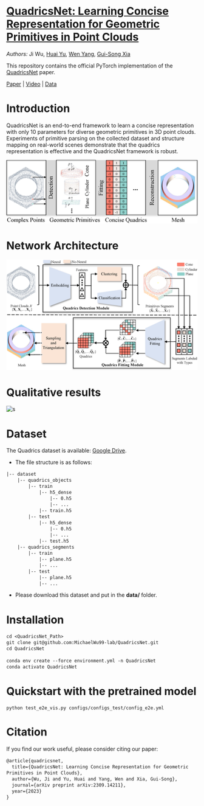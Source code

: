 # [QuadricsNet: Learning Concise Representation for Geometric Primitives in Point Clouds](https://github.com/MichaelWu99-lab/QuadricsNet)

*Authors:* Ji Wu, [Huai Yu](https://scholar.google.com/citations?user=lG7h27kAAAAJ&hl=zh-CN), [Wen Yang](http://www.captain-whu.com/yangwen_En.html), [Gui-Song Xia](http://www.captain-whu.com/xia_En.html)

This repository contains the official PyTorch implementation of the [QuadricsNet](https://arxiv.org/pdf/2309.14211.pdf) paper.

[Paper](https://arxiv.org/pdf/2309.14211.pdf) | [Video](https://www.youtube.com/watch?v=0EFhMufuUSI) | [Data](https://drive.google.com/drive/folders/1YRX1pkBt8LSIrlT_iYau_-qr1kMyyr9l?usp=drive_link)

# Introduction
QuadricsNet is an end-to-end framework to learn a concise representation with only 10 parameters for diverse geometric primitives in 3D point clouds. Experiments of primitive parsing on the collected dataset and structure mapping on real-world scenes demonstrate that the quadrics representation is effective and the QuadricsNet framework is robust.

![s](figures/QuadricsNet_brief.png)

# Network Architecture
![s](figures/QuadricsNet_architecture.png)

# Qualitative results
![s](figures/Qualitative_results.gif)

# Dataset
The Quadrics dataset is available: [Google Drive](https://drive.google.com/drive/folders/1YRX1pkBt8LSIrlT_iYau_-qr1kMyyr9l?usp=drive_link). 
* The file structure is as follows:
```
|-- dataset
    |-- quadrics_objects
        |-- train
            |-- h5_dense
                |-- 0.h5
                |-- ...
            |-- train.h5
        |-- test
            |-- h5_dense
                |-- 0.h5
                |-- ...
            |-- test.h5
    |-- quadrics_segments
        |-- train
            |-- plane.h5
            |-- ...
        |-- test
            |-- plane.h5
            |-- ...
```
* Please download this dataset and put in the **data/** folder.
# Installation
```shell
cd <QuadricsNet_Path>
git clone git@github.com:MichaelWu99-lab/QuadricsNet.git
cd QuadricsNet

conda env create --force environment.yml -n QuadricsNet
conda activate QuadricsNet
```
# Quickstart with the pretrained model
```shell
python test_e2e_vis.py configs/configs_test/config_e2e.yml
```

# Citation
If you find our work useful, please consider citing our paper:
```
@article{quadricsnet,
  title={QuadricsNet: Learning Concise Representation for Geometric Primitives in Point Clouds},
  author={Wu, Ji and Yu, Huai and Yang, Wen and Xia, Gui-Song},
  journal={arXiv preprint arXiv:2309.14211},
  year={2023}
}
```